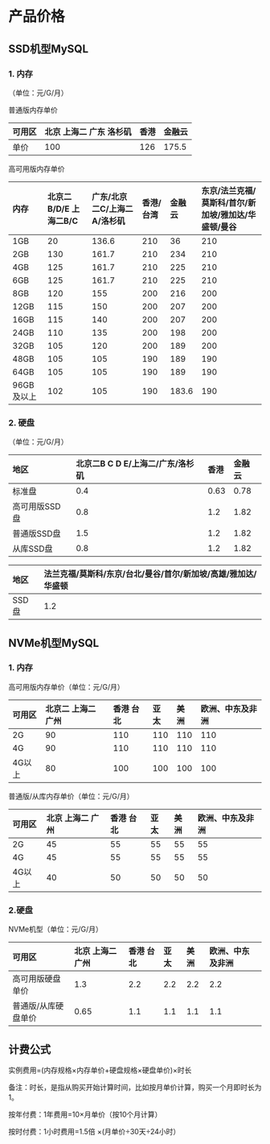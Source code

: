 # 产品价格

## SSD机型MySQL

### 1. 内存

（单位：元/G/月）

普通版内存单价

| 可用区 | 北京 上海二 广东 洛杉矶 | 香港  | 金融云   |
| :--- | :------------- | :--- | :----- |
| 单价  | 100           | 126 | 175.5 |

高可用版内存单价

| 内存      | 北京二B/D/E 上海二B/C | 广东/北京二C/上海二A/洛杉矶 | 香港/台湾 | 金融云   | 东京/法兰克福/莫斯科/首尔/新加坡/雅加达/华盛顿/曼谷 |
| :------- | :--------------- | :---------------- | :----- | :----- | :----------------------------- |
| 1GB     | 20              | 136.6            | 210   | 36    | 210                           |
| 2GB     | 130             | 161.7            | 210   | 234   | 210                           |
| 4GB     | 125             | 161.7            | 210   | 225   | 210                           |
| 6GB     | 125             | 161.7            | 210   | 225   | 210                           |
| 8GB     | 120             | 155              | 200   | 216   | 200                           |
| 12GB    | 115             | 150              | 200   | 207   | 200                           |
| 16GB    | 115             | 140              | 200   | 207   | 200                           |
| 24GB    | 110             | 135              | 200   | 198   | 200                           |
| 32GB    | 105             | 120              | 200   | 189   | 200                           |
| 48GB    | 105             | 105              | 190   | 189   | 190                           |
| 64GB    | 105             | 105              | 190   | 189   | 190                           |
| 96GB及以上 | 102             | 105              | 190   | 183.6 | 190                           |

### 2. 硬盘

（单位：元/G/月）

| 地区       | 北京二B C D E/上海二/广东/洛杉矶 |  香港   | 金融云  |
| :-------- | :----------------------- | :---- | :---- |
| 标准盘      | 0.4             | 0.63 | 0.78 |
| 高可用版SSD盘 | 0.8             | 1.2  | 1.82 |
| 普通版SSD盘  | 1.5             | 1.2  | 1.82 |
| 从库SSD盘   | 0.8             | 1.2  | 1.82 |

| 地区   | 法兰克福/莫斯科/东京/台北/曼谷/首尔/新加坡/高雄/雅加达/华盛顿 |
| :---- | :----------------------------------- |
| SSD盘 | 1.2                                 |

## NVMe机型MySQL

### 1. 内存

高可用版内存单价（单位：元/G/月）

| 可用区 | 北京二 上海二 广州  | 香港 台北 | 亚太 | 美洲 | 欧洲、中东及非洲 |
| :--- | :--- | :--- | :--- | :--- | :--- |
| 2G  | 90 | 110 | 110 | 110 | 110 |
| 4G  | 90 | 110 | 110 | 110 | 110 |
| 4G以上  | 80 | 100 | 100 | 100 | 100 |

普通版/从库内存单价（单位：元/G/月）

| 可用区 | 北京 上海二 广州  | 香港 台北 | 亚太 | 美洲 | 欧洲、中东及非洲 |
| :--- | :--- | :--- | :--- | :--- | :--- |
| 2G  | 45 | 55 | 55 | 55 | 55 |
| 4G  | 45 | 55 | 55 | 55 | 55 |
| 4G以上  | 40 | 50 | 50 | 50 | 50 |

### 2.硬盘

NVMe机型（单位：元/G/月）

| 可用区 | 北京 上海二 广州  | 香港 台北 | 亚太 | 美洲 | 欧洲、中东及非洲 |
| :--- |:--- | :--- | :--- | :--- | :--- |
| 高可用版硬盘单价  | 1.3 | 2.2 | 2.2 | 2.2 | 2.2 |
| 普通版/从库硬盘单价  | 0.65 | 1.1 | 1.1 | 1.1 | 1.1 |

## 计费公式

实例费用=(内存规格×内存单价+硬盘规格×硬盘单价)×时长

备注：时长，是指从购买开始计算时间，比如按月单价计算，购买一个月即时长为1。

按年付费：1年费用=10×月单价（按10个月计算）

按时付费：1小时费用=1.5倍 ×(月单价÷30天÷24小时）

